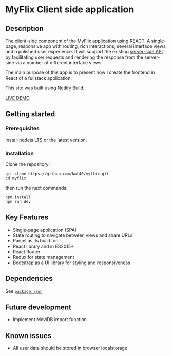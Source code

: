 # MyFlix Client side application

## Description

The client-side component of the MyFlix application using REACT. A single-page, responsive app with routing, rich interactions, several interface views, and a polished user experience. It will support the existing [server-side API](https://myflixapi.smartcoder.dev/) by facilitating user requests and rendering the response from the server-side via a number of different interface views.

The main purpose of this app is to present how I create the frontend in React of a fullstack application.

This site was built using [Netlify Build](https://www.netlify.com/products/build/).

[LIVE DEMO](https://myflix.smartcoder.dev/)

## Getting started

### Prerequisites

Install nodejs LTS or the latest version.

### Installation

Clone the repository:

```shell
git clone https://github.com/kal40/myflix.git
cd myflix
```

then run the next commands:

```shell
npm install
npm run dev
```

## Key Features

- Single-page application (SPA)
- State routing to navigate between views and share URLs
- Parcel as its build tool
- React library and in ES2015+
- React Router
- Redux for state management
- Bootstrap as a UI library for styling and responsiveness

## Dependencies

See [`package.json`](https://raw.githubusercontent.com/kal40/myflix/master/package.json)

## Future development

- Implement MoviDB import function

## Known issues

- All user data should be stored in browser localstorage
